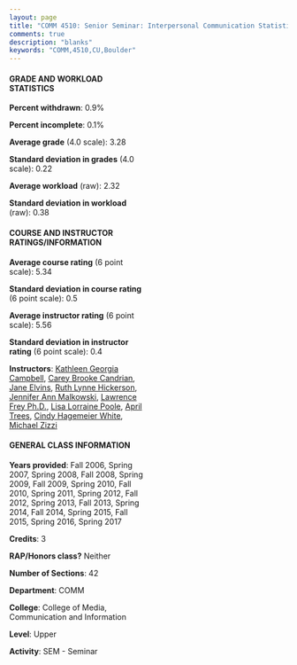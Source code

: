 ```yaml
---
layout: page
title: "COMM 4510: Senior Seminar: Interpersonal Communication Statistics"
comments: true
description: "blanks"
keywords: "COMM,4510,CU,Boulder"
---
```

<head>
<script src="https://ajax.googleapis.com/ajax/libs/jquery/2.1.3/jquery.min.js"></script>
<script src="https://dl.dropboxusercontent.com/s/pc42nxpaw1ea4o9/highcharts.js?dl=0"></script>
<!-- <script src="../assets/js/highcharts.js"></script> -->
<style type="text/css">@font-face {
	font-family: "Bebas Neue";
	src: url(https://www.filehosting.org/file/details/544349/BebasNeue Regular.otf) format("opentype");
	}
	h1.Bebas { 
		font-family: "Bebas Neue", Verdana, Tahoma;
	}
</style>
</head>
<body>
	<div id="container" style="float: right; width: 45%; height: 88%; margin-left: 2.5%; margin-right: 2.5%;"></div>
	<script language="JavaScript">
		$(document).ready(function() {
		var chart = {type: 'column'};
		var title = {text: 'Grade Distribution'};
		var xAxis = {categories: ['A','B','C','D','F'],crosshair: true};
		var yAxis = {min: 0,title: {text: 'Percentage'}};
		var tooltip = {headerFormat: '<center><b><span style="font-size:20px">{point.key}</span></b></center>',
		               pointFormat: '<td style="padding:0"><b>{point.y:.1f}%</b></td>',
		               footerFormat: '</table>',shared: true,useHTML: true};
		var plotOptions = {column: {pointPadding: 0.0,borderWidth: 0}};  
		var credits = {enabled: false};var series= [{name: 'Percent',data: [42.88,47.95,7.84,0.66,0.67,]}];
		var json = {};
		json.chart = chart;
		json.title = title;
		json.tooltip = tooltip;
		json.xAxis = xAxis;
		json.yAxis = yAxis;  
		json.series = series;
		json.plotOptions = plotOptions;  
		json.credits = credits;
		$('#container').highcharts(json);
	});
	</script>
</body>
			   
#### GRADE AND WORKLOAD STATISTICS

**Percent withdrawn**: 0.9%

**Percent incomplete**: 0.1%

**Average grade** (4.0 scale): 3.28

**Standard deviation in grades** (4.0 scale): 0.22

**Average workload** (raw): 2.32

**Standard deviation in workload** (raw): 0.38

#### COURSE AND INSTRUCTOR RATINGS/INFORMATION

**Average course rating** (6 point scale): 5.34

**Standard deviation in course rating** (6 point scale): 0.5

**Average instructor rating** (6 point scale): 5.56

**Standard deviation in instructor rating** (6 point scale): 0.4

**Instructors**: <a href='../../instructors/Kathleen_Georgia_Campbell'>Kathleen Georgia Campbell</a>, <a href='../../instructors/Carey_Brooke_Candrian'>Carey Brooke Candrian</a>, <a href='../../instructors/Jane_Elvins'>Jane Elvins</a>, <a href='../../instructors/Ruth_Lynne_Hickerson'>Ruth Lynne Hickerson</a>, <a href='../../instructors/Jennifer_Ann_Malkowski'>Jennifer Ann Malkowski</a>, <a href='../../instructors/Lawrence_Frey_Ph.D.'>Lawrence Frey Ph.D.</a>, <a href='../../instructors/Lisa_Lorraine_Poole'>Lisa Lorraine Poole</a>, <a href='../../instructors/April_Trees'>April Trees</a>, <a href='../../instructors/Cindy_Hagemeier_White'>Cindy Hagemeier White</a>, <a href='../../instructors/Michael_Zizzi'>Michael Zizzi</a>

#### GENERAL CLASS INFORMATION

**Years provided**: Fall 2006, Spring 2007, Spring 2008, Fall 2008, Spring 2009, Fall 2009, Spring 2010, Fall 2010, Spring 2011, Spring 2012, Fall 2012, Spring 2013, Fall 2013, Spring 2014, Fall 2014, Spring 2015, Fall 2015, Spring 2016, Spring 2017

**Credits**: 3

**RAP/Honors class?** Neither

**Number of Sections**: 42

**Department**: COMM

**College**: College of Media, Communication and Information

**Level**: Upper

**Activity**: SEM - Seminar
